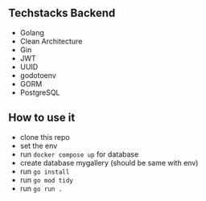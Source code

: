 ## Techstacks Backend
- Golang
- Clean Architecture
- Gin
- JWT
- UUID
- godotoenv
- GORM
- PostgreSQL

## How to use it
- clone this repo
- set the env
- run `docker compose up` for database
- create database mygallery (should be same with env)
- run `go install`
- run `go mod tidy`
- run `go run .`

